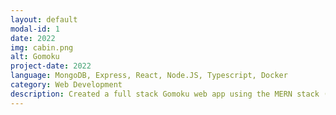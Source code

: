```yaml
---
layout: default
modal-id: 1
date: 2022
img: cabin.png
alt: Gomoku
project-date: 2022
language: MongoDB, Express, React, Node.JS, Typescript, Docker
category: Web Development
description: Created a full stack Gomoku web app using the MERN stack (MongoDB, Express, React, Node.JS) with Typescript. Implimented a custom REST API. Hosted on Heroku using Docker containers. Uses continuous deployment for fast and frequent updates. Includes user authentication. Allows for games to be started, saved, resumed. Game history can be reviewed from the dashboard
---
```

